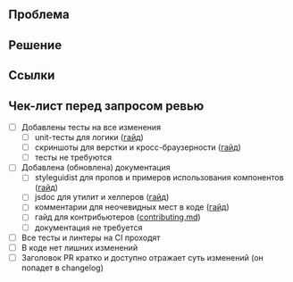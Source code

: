 <!--

Привет! Спасибо за твой вклад в проект!

Пожалуйста, опиши свой PR по шаблону ниже. Это важно, потому что подробное описание ускоряет ревью и служит хорошей документацией к изменениям.

Подробную информацию для контрибьютеров можно найти в специальном [гайде](https://github.com/skbkontur/retail-ui/blob/master/contributing.md).

-->

## Проблема

<!-- Подробно опиши решаемую проблему. -->

## Решение

<!-- В деталях опиши предлагаемые изменения, мотивацию принятых решений и все неочевидные моменты. -->

## Ссылки

<!-- Укажи ссылки на связанные issue/тикеты/обсуждения. Используй ключевые слова fix, close или resolve перед номером issue для его автоматического закрытия после принятия PR. -->

## Чек-лист перед запросом ревью

<!-- Перед запросом ревью, пожалуйста, убедись, что все релевантные пункты из чек-листа ниже выполнены. Отметь их в чекбоксах. Если с каким-то из них возникли сложности — укажи это. -->

- [ ] Добавлены тесты на все изменения
  - [ ] unit-тесты для логики ([гайд](https://github.com/skbkontur/retail-ui/blob/master/contributing.md#unit-тесты))
  - [ ] скриншоты для верстки и кросс-браузерности ([гайд](https://github.com/skbkontur/retail-ui/blob/master/contributing.md#скриншотные-тесты))
  - [ ] тесты не требуются
- [ ] Добавлена (обновлена) документация
  - [ ] styleguidist для пропов и примеров использования компонентов ([гайд](https://github.com/skbkontur/retail-ui/blob/master/contributing.md#styleguidist))
  - [ ] jsdoc для утилит и хелперов ([гайд](https://github.com/skbkontur/retail-ui/blob/master/contributing.md#jsdoc))
  - [ ] комментарии для неочевидных мест в коде ([гайд](https://github.com/skbkontur/retail-ui/blob/master/contributing.md#комментарии-в-коде))
  - [ ] гайд для контрибьютеров ([contributing.md](https://github.com/skbkontur/retail-ui/blob/master/contributing.md))
  - [ ] документация не требуется
- [ ] Все тесты и линтеры на CI проходят
- [ ] В коде нет лишних изменений
- [ ] Заголовок PR кратко и доступно отражает суть изменений (он попадет в changelog)
